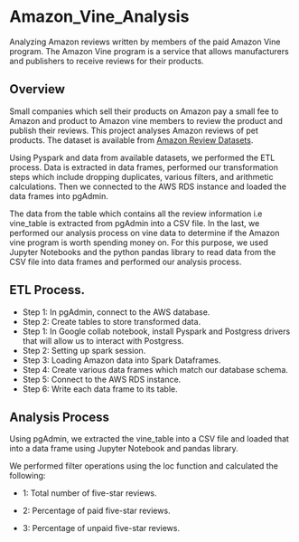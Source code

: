 # Amazon_Vine_Analysis
Analyzing Amazon reviews written by members of the paid Amazon Vine program. The Amazon Vine program is a service that allows manufacturers and publishers to receive reviews for their products. 

## Overview

Small companies which sell their products on Amazon pay a small fee to Amazon and product to Amazon vine members to review the product and publish their reviews. This project analyses Amazon reviews of pet products. The dataset is available from [Amazon Review Datasets](https://s3.amazonaws.com/amazon-reviews-pds/tsv/index.txt).

Using Pyspark and data from available datasets, we performed the ETL process. Data is extracted in data frames, performed our transformation steps which include dropping duplicates, various filters, and arithmetic calculations. Then we connected to the AWS RDS instance and loaded the data frames into pgAdmin.

The data from the table which contains all the review information i.e vine_table is extracted from pgAdmin into a CSV file.  In the last, we performed our analysis process on vine data to determine if the Amazon vine program is worth spending money on. For this purpose, we used Jupyter Notebooks and the python pandas library to read data from the CSV file into data frames and performed our analysis process.  



## ETL Process.

 - Step 1: In pgAdmin, connect to the AWS database.
 - Step 2: Create tables to store transformed data.
 - Step 1: In Google collab notebook, install Pyspark and Postgress drivers that will allow us to interact with Postgress.
 - Step 2: Setting up spark session.
 - Step 3: Loading Amazon data into Spark Dataframes.
 - Step 4: Create various data frames which match our database schema.
 - Step 5: Connect to the AWS RDS instance.
 - Step 6: Write each data frame to its table.


## Analysis Process

Using pgAdmin, we extracted the vine_table into a CSV file and loaded that into a data frame using Jupyter Notebook and pandas library.

We performed filter operations using the loc function and calculated the following:

 - 1: Total number of five-star reviews.

 - 2: Percentage of paid five-star reviews.
 
 - 3: Percentage of unpaid five-star reviews. 

 
 